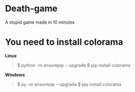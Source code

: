 # Death-game
A stupid game made in 10 minutes

# You need to install colorama

**Linux**

> $ python -m ensurepip --upgrade
> $ pip install colorama

**Windows**
> $ py -m ensurepip --upgrade
> $ pip install colorama
